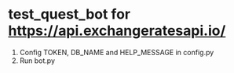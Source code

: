 # test_quest_bot for https://api.exchangeratesapi.io/

1) Config TOKEN, DB_NAME and HELP_MESSAGE in config.py
2) Run bot.py
